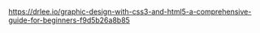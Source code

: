 https://drlee.io/graphic-design-with-css3-and-html5-a-comprehensive-guide-for-beginners-f9d5b26a8b85

